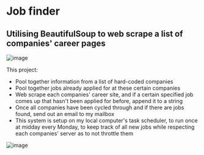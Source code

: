 # Job finder
## Utilising BeautifulSoup to web scrape a list of companies' career pages

![image](https://github.com/user-attachments/assets/f34f1c8d-77f9-4cf2-a07c-2aca25b45c8c)


This project:
- Pool together information from a list of hard-coded companies
- Pool together jobs already applied for at these certain companies
- Web scrape each companies' career site, and if a certain specified job comes up that hasn't been applied for before, append it to a string
- Once all companies have been cycled through and if there are jobs found, send out an email to my mailbox
- This system is setup on my local computer's task scheduler, to run once at midday every Monday, to keep track of all new jobs while respecting each companies' server as to not throttle them

![image](https://github.com/user-attachments/assets/bfa82ea4-64e2-45e1-ba8b-030ea782396d)
